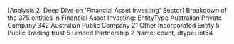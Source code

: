[Analysis 2: Deep Dive on 'Financial Asset Investing' Sector]
Breakdown of the 375 entities in Financial Asset Investing:
EntityType
Australian Private Company    342
Australian Public Company      21
Other Incorporated Entity       5
Public Trading trust            5
Limited Partnership             2
Name: count, dtype: int64

